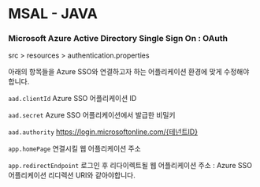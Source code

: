 # MSAL - JAVA

### Microsoft Azure Active Directory Single Sign On : OAuth

src > resources > authentication.properties

아래의 항목들을 Azure SSO와 연결하고자 하는 어플리케이션 환경에 맞게 수정해야 합니다.

`aad.clientId` Azure SSO 어플리케이션 ID

`aad.secret` Azure SSO 어플리케이션에서 발급한 비밀키

`aad.authority` https://login.microsoftonline.com/{테넌트ID}

`app.homePage` 연결시킬 웹 어플리케이션 주소

`app.redirectEndpoint` 로그인 후 리다이렉트될 웹 어플리케이션 주소 : Azure SSO 어플리케이션 리디렉션 URI와 같아야합니다.